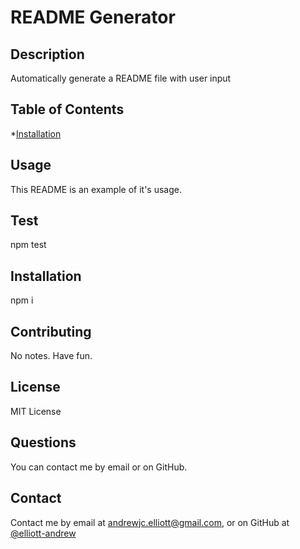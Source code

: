 # README Generator
  ## Description
  Automatically generate a README file with user input
  ## Table of Contents
  *[Installation](#Installation)
  ## Usage
  This README is an example of it's usage.
  ## Test
  npm test
  ## Installation
  npm i
  ## Contributing
  No notes. Have fun.
  ## License
  MIT License
  ## Questions
  You can contact me by email or on GitHub.
  ## Contact
  Contact me by email at andrewjc.elliott@gmail.com, or on GitHub at [@elliott-andrew](https://www.github.com/elliott-andrew)
  